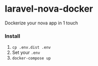 # laravel-nova-docker
Dockerize your nova app in 1 touch

### Install
1. ```cp .env.dist .env```
2. Set your ```.env```
3. ```docker-compose up```
